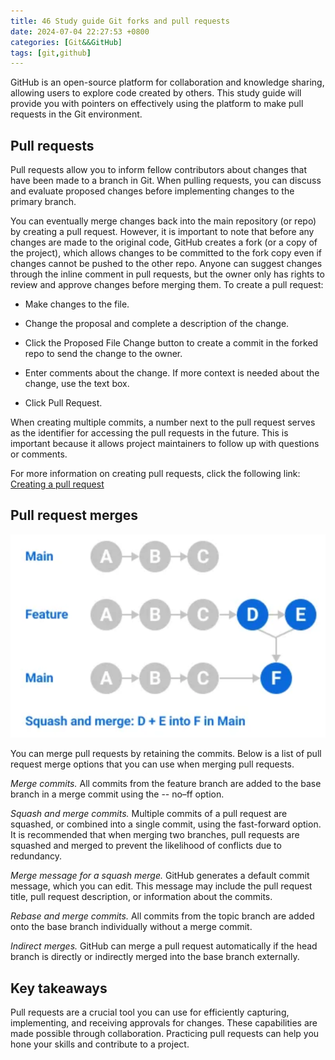 ```yaml
---  
title: 46 Study guide Git forks and pull requests  
date: 2024-07-04 22:27:53 +0800  
categories: [Git&&GitHub]  
tags: [git,github]  
---
```

GitHub is an open-source platform for collaboration and knowledge sharing, allowing users to explore code created by others. This study guide will provide you with pointers on effectively using the platform to make pull requests in the Git environment.

## Pull requests
Pull requests allow you to inform fellow contributors about changes that have been made to a branch in Git. When pulling requests, you can discuss and evaluate proposed changes before implementing changes to the primary branch.

You can eventually merge changes back into the main repository (or repo) by creating a pull request. However, it is important to note that before any changes are made to the original code, GitHub creates a fork (or a copy of the project), which allows changes to be committed to the fork copy even if changes cannot be pushed to the other repo. Anyone can suggest changes through the inline comment in pull requests, but the owner only has rights to review and approve changes before merging them. To create a pull request:

* Make changes to the file.

* Change the proposal and complete a description of the change.

* Click the Proposed File Change button to create a commit in the forked repo to send the change to the owner.

* Enter comments about the change. If more context is needed about the change, use the text box.

* Click Pull Request.

When creating multiple commits, a number next to the pull request serves as the identifier for accessing the pull requests in the future. This is important because it allows project maintainers to follow up with questions or comments.  

For more information on creating pull requests, click the following link: [Creating a pull request](https://docs.github.com/en/pull-requests/collaborating-with-pull-requests/proposing-changes-to-your-work-with-pull-requests/creating-a-pull-request)

## Pull request merges
![SquashAndMerge](../assets/git_github/SquashAndMerge.png)

You can merge pull requests by retaining the commits. Below is a list of pull request merge options that you can use when merging pull requests.

*Merge commits.* All commits from the feature branch are added to the base branch in a merge commit using the -- no–ff option. 

*Squash and merge commits.* Multiple commits of a pull request are squashed, or combined into a single commit, using the fast-forward option. It is recommended that when merging two branches, pull requests are squashed and merged to prevent the likelihood of conflicts due to redundancy.

*Merge message for a squash merge.* GitHub generates a default commit message, which you can edit. This message may include the pull request title, pull request description, or information about the commits.

*Rebase and merge commits.* All commits from the topic branch are added onto the base branch individually without a merge commit. 

*Indirect merges.* GitHub can merge a pull request automatically if the head branch is directly or indirectly merged into the base branch externally.

## Key takeaways
Pull requests are a crucial tool you can use for efficiently capturing, implementing, and receiving approvals for changes. These capabilities are made possible through collaboration. Practicing pull requests can help you hone your skills and contribute to a project.
